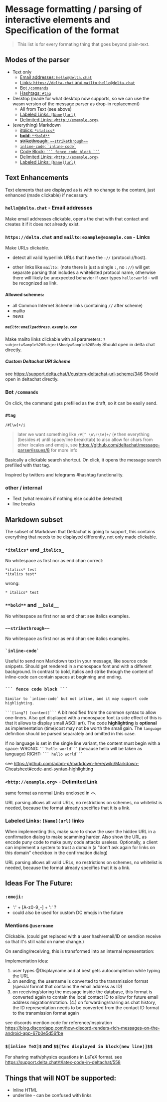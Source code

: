 # Message formatting / parsing of interactive elements and Specification of the format

> This list is for every formating thing that goes beyond plain-text.

## Modes of the parser

- Text only
  - [Email addresses: `hello@delta.chat`](#email-addresses)
  - [Links: `https://delta.chat` and `mailto:hello@delta.chat`](#links)
  - [Bot `/commands`](#bot-commands)
  - [Hashtags: `#tag`](#hashtag)
- Desktop (made for what desktop now supports, so we can use the wasm version of the message parser as drop-in replacement)
  - All from Text (see above)
  - [Labeled Links: `[Name](url)`](#labled-links)
  - [Delimited Links: `<http://example.org>`](#delimited-links)
- (everything) Markdown
  - [_italics_: `*italics*`](#italics)
  - [**bold**: `**bold**`](#bold)
  - [~~strikethrough~~: `~~strikethrough~~`](#strikethrough)
  - [`inline-code`: `` `inline-code` ``](#inline-code)
  - [Code Block: ` ``` fence code block ``` `](#code-block)
  - [Delimited Links: `<http://example.org>`](#delimited-links)
  - [Labeled Links: `[Name](url)`](#labled-links)

## Text Enhancements

Text elements that are displayed as is with no change to the content, just enhanced (made clickable) if necessary.

<a name="email-addresses" id="email-addresses"></a>

### `hello@delta.chat` - Email addresses

Make email addresses clickable, opens the chat with that contact and creates it if it does not already exist.

<a name="links" id="links"></a>

### `https://delta.chat` and `mailto:example@example.com` - Links

Make URLs clickable.

- detect all valid hyperlink URLs that have the `://` (protocol://host).

- other links like `mailto:` (note there is just a single `:`, no `://`) will get separate parsing that includes a whitelisted protocol name, otherwise there will likely be unexpected behavior if user types `hello:world` - will be recognized as link.

#### Allowed schemes:

- all Common Internet Scheme links (containing `//` after scheme)
- mailto
- news

##### `mailto:email@address.example.com`

Make mailto links clickable with all parameters: `?subject=Sample%20Subject&body=Sample%20Body`
Should open in delta chat directly.

##### Custom Deltachat URI Scheme

see https://support.delta.chat/t/custom-deltachat-url-scheme/346
Should open in deltachat directly.

<a name="bot-commands" id="bot-commands"></a>

### Bot `/commands`

On click, the command gets prefilled as the draft, so it can be easily send.

<a name="hashtag" id="hashtag"></a>

### `#tag`

`/#[\w]+/i`

> later we want something like `/#[^ \n\r\t#]+/` (`#` then everything (besides `#`) until space/line break/tab) to also allow for chars from other locales and emojis, see https://github.com/deltachat/message-parser/issues/8 for more info

Basically a clickable search shortcut. On click, it opens the message search prefilled with that tag.

Inspired by twitters and telegrams #hashtag functionality.

### other / internal

- Text (what remains if nothing else could be detected)
- line breaks

## Markdown subset

The subset of Markdown that Deltachat is going to support, this contains everything that needs to be displayed differently, not only made clickable.

<a name="italics" id="italics"></a>

### `*italics*` and `_italics_`

No whitespace as first nor as end char:
correct:

```
*italics* test
*italics test*
```

wrong:

```
* italics* test
```

<a name="bold" id="bold"></a>

### `**bold**` and `__bold__`

No whitespace as first nor as end char: see italics examples.

<a name="strikethrough" id="strikethrough"></a>

### `~~strikethrough~~`

No whitespace as first nor as end char: see italics examples.

<a name="inline-code" id="inline-code"></a>

### `` `inline-code` ``

Useful to send non Markdown text in your message, like source code snippets.
Should get rendered in a monospace font and with a different background.
In contrast to bold, italics and strike through the content of inline-code can contain spaces at beginning and ending.

<a name="code-block" id="code-block"></a>

### ` ``` fence code block ``` `

```
Similar to `inline-code` but not inline, and it may support code highlighting.
```

` ```[lang?] [content]``` `
A bit modified from the common syntax to allow one-liners.
Also get displayed with a monospace font (a side effect of this is that it allows to display small ASCII art).
The code **highlighting** is **optional** as implementation (time)cost
may not be worth the small gain.
The `language` definition should be parsed separately and omitted in this case.

If no language is set in the single line variant, the content must begin with a space:
WRONG: ` ```hello world``` ` (because hello will be taken as language)
RIGHT: ` ``` hello world``` `

see https://github.com/adam-p/markdown-here/wiki/Markdown-Cheatsheet#code-and-syntax-highlighting

<a name="delimited-links" id="delimited-links"></a>

### `<http://example.org>` - Delimited Link

same format as normal Links enclosed in `<>`.

URL parsing allows all valid URLs, no restrictions on schemes, no whitelist is needed, because the format already specifies that it is a link.

<a name="labled-links" id="labled-links"></a>

### Labeled Links: `[Name](url)` links

When implementing this, make sure to show the user the hidden URL in a confirmation dialog to make scamming harder.
Also show the URL as encode puny code to make puny code attacks useless.
Optionally, a client can implement a system to trust a domain (a "don't ask again for links on this domain" checkbox in the confirmation dialog)

URL parsing allows all valid URLs, no restrictions on schemes, no whitelist is needed, because the format already specifies that it is a link.

## Ideas For The Future:

### `:emoji:`

- ':' + [A-z0-9_-] + ':' ?
- could also be used for custom DC emojis in the future

### Mentions `@username`

Clickable. (could get replaced with a user hash/email/ID on send/on receive so that it's still valid on name change.)

On sending/receiving, this is transformed into an internal representation:

Implementation idea:

1. user types @Displayname and at best gets autocompletion while typing the URL
2. on sending, the username is converted to the transmission format (special format that contains the email address as ID)
3. on receiving/storing the message inside the database, this format is converted again to contain the local contact ID to allow for future email address migration/rotation.
   (4.) on forwarding/sharing as chat history, the ID representation needs to be converted from the contact ID format to the transmission format again

see discords mention code for reference/inspiration https://blog.discordapp.com/how-discord-renders-rich-messages-on-the-android-app-67b0e5d56fbe

### `$[inline TeX]$` and `$$[Tex displayed in block(new line)]$$`

For sharing math/physics equations in LaTeX format.
see https://support.delta.chat/t/latex-code-in-deltachat/558

## Things that will NOT be supported:

- Inline HTML
- underline - can be confused with links
